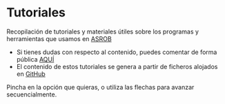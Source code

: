 # Tutoriales

Recopilación de tutoriales y materiales útiles sobre los programas y herramientas que usamos en [ASROB](http://asrob.uc3m.es)

* Si tienes dudas con respecto al contenido, puedes comentar de forma pública [AQUÍ](https://github.com/asrob-uc3m/tutoriales/issues/new)
* El contenido de estos tutoriales se genera a partir de ficheros alojados en [GitHub](https://github.com/asrob-uc3m/tutoriales)

Pincha en la opción que quieras, o utiliza las flechas para avanzar secuencialmente.

